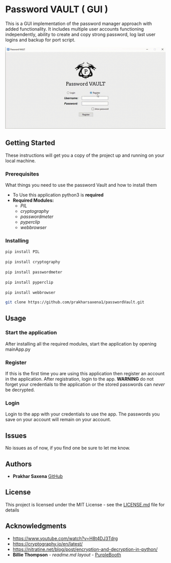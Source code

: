 # Password VAULT ( GUI )
This is a GUI implementation of the password manager approach with added functionality. It includes multiple user accounts functioning independently, ability to create and copy strong password, log last user logins and backup for port script.

![Password Vault-1.gif](readme/img/Password%20Vault-1.gif)

## Getting Started

These instructions will get you a copy of the project up and running on your local machine.

### Prerequisites

What things you need to use the password Vault and how to install them

- To Use this application python3 is **required**
- **Required Modules:** 
	- *PIL*
	- *cryptography*
	- *passwordmeter*
	- *pyperclip*
	- *webbrowser*

### Installing

```Python3
pip install PIL

pip install cryptography

pip install passwordmeter

pip install pyperclip

pip install webbrowser
```

```BASH
git clone https://github.com/prakharsaxena1/passwordVault.git
```

## Usage

### Start the application
After installing all the required modules, start the application by opening mainApp.py

### Register
If this is the first time you are using this application then register an account in the application. After registration, login to the app.
**WARNING** do not forget your credentials to the application or the stored passwords can *never* be decrypted.

### Login
Login to the app with your credentials to use the app. The passwords you save on your account will remain on your account.

## Issues
No issues as of now, if you find one be sure to let me know.

## Authors
* **Prakhar Saxena** [GitHub](https://github.com/prakharsaxena1)

## License
This project is licensed under the MIT License - see the [LICENSE.md](LICENSE.md) file for details

## Acknowledgments
* https://www.youtube.com/watch?v=H8t4DJ3Tdrg
* https://cryptography.io/en/latest/
* https://nitratine.net/blog/post/encryption-and-decryption-in-python/
* **Billie Thompson** - *readme.md layout* - [PurpleBooth](https://github.com/PurpleBooth)

